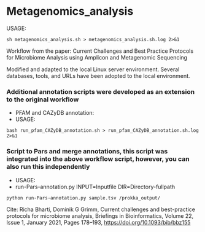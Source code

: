 
# Metagenomics_analysis

USAGE:

```
sh metagenomics_analysis.sh > metagenomics_analysis.sh.log 2>&1
```



Workflow from the paper: 
Current Challenges and Best Practice Protocols for Microbiome Analysis using Amplicon and Metagenomic Sequencing

Modified and adapted to the local Linux server environment. Several databases, tools, and URLs have been adopted to the local environment.



### Additional annotation scripts were developed as an extension to the original workflow 

* PFAM and CAZyDB annotation:
* USAGE:

```
bash run_pfam_CAZyDB_annotation.sh > run_pfam_CAZyDB_annotation.sh.log 2>&1

```



### Script to Pars and merge annotations, this script was integrated into the above workflow script, however, you can also run this independently

* USAGE: 
* run-Pars-annotation.py INPUT=Inputfile DIR=Directory-fullpath

```
python run-Pars-annotation.py sample.tsv /prokka_output/

```



Cite:
Richa Bharti, Dominik G Grimm, Current challenges and best-practice protocols for microbiome analysis, Briefings in Bioinformatics, Volume 22, Issue 1, January 2021, Pages 178–193, https://doi.org/10.1093/bib/bbz155
